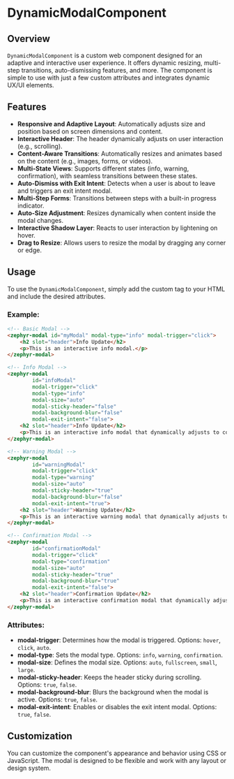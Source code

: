 # DynamicModalComponent

## Overview
`DynamicModalComponent` is a custom web component designed for an adaptive and interactive user experience. It offers dynamic resizing, multi-step transitions, auto-dismissing features, and more. The component is simple to use with just a few custom attributes and integrates dynamic UX/UI elements.

## Features
- **Responsive and Adaptive Layout**: Automatically adjusts size and position based on screen dimensions and content.
- **Interactive Header**: The header dynamically adjusts on user interaction (e.g., scrolling).
- **Content-Aware Transitions**: Automatically resizes and animates based on the content (e.g., images, forms, or videos).
- **Multi-State Views**: Supports different states (info, warning, confirmation), with seamless transitions between these states.
- **Auto-Dismiss with Exit Intent**: Detects when a user is about to leave and triggers an exit intent modal.
- **Multi-Step Forms**: Transitions between steps with a built-in progress indicator.
- **Auto-Size Adjustment**: Resizes dynamically when content inside the modal changes.
- **Interactive Shadow Layer**: Reacts to user interaction by lightening on hover.
- **Drag to Resize**: Allows users to resize the modal by dragging any corner or edge.

## Usage
To use the `DynamicModalComponent`, simply add the custom tag to your HTML and include the desired attributes.

### Example:
```html
<!-- Basic Modal -->
<zephyr-modal id="myModal" modal-type="info" modal-trigger="click">
    <h2 slot="header">Info Update</h2>
    <p>This is an interactive info modal.</p>
</zephyr-modal>

<!-- Info Modal -->
<zephyr-modal
        id="infoModal"
        modal-trigger="click"
        modal-type="info"
        modal-size="auto"
        modal-sticky-header="false"
        modal-background-blur="false"
        modal-exit-intent="false">
    <h2 slot="header">Info Update</h2>
    <p>This is an interactive info modal that dynamically adjusts to content and screen size.</p>
</zephyr-modal>

<!-- Warning Modal -->
<zephyr-modal
        id="warningModal"
        modal-trigger="click"
        modal-type="warning"
        modal-size="auto"
        modal-sticky-header="true"
        modal-background-blur="false"
        modal-exit-intent="true">
    <h2 slot="header">Warning Update</h2>
    <p>This is an interactive warning modal that dynamically adjusts to content and screen size.</p>
</zephyr-modal>

<!-- Confirmation Modal -->
<zephyr-modal
        id="confirmationModal"
        modal-trigger="click"
        modal-type="confirmation"
        modal-size="auto"
        modal-sticky-header="true"
        modal-background-blur="true"
        modal-exit-intent="false">
    <h2 slot="header">Confirmation Update</h2>
    <p>This is an interactive confirmation modal that dynamically adjusts to content and screen size.</p>
</zephyr-modal>
```

### Attributes:

- **modal-trigger**: Determines how the modal is triggered. Options: `hover`, `click`, `auto`.
- **modal-type**: Sets the modal type. Options: `info`, `warning`, `confirmation`.
- **modal-size**: Defines the modal size. Options: `auto`, `fullscreen`, `small`, `large`.
- **modal-sticky-header**: Keeps the header sticky during scrolling. Options: `true`, `false`.
- **modal-background-blur**: Blurs the background when the modal is active. Options: `true`, `false`.
- **modal-exit-intent**: Enables or disables the exit intent modal. Options: `true`, `false`.

## Customization
You can customize the component's appearance and behavior using CSS or JavaScript. The modal is designed to be flexible and work with any layout or design system.